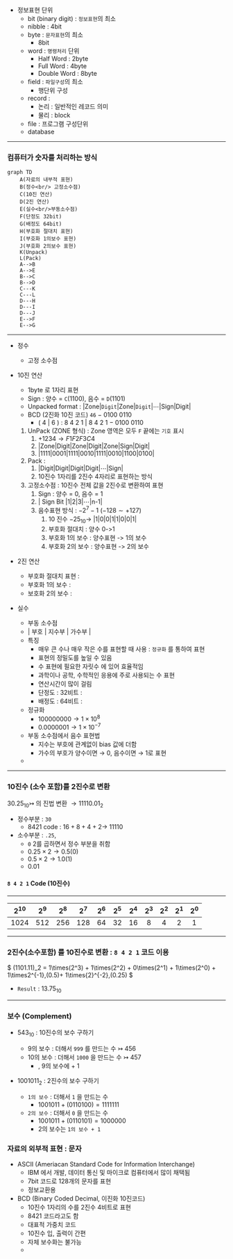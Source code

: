 #

- 정보표현 단위
    - bit (binary digit) : `정보표현`의 최소
    - nibble : 4bit
    - byte : `문자표현`의 최소
        - 8bit
    - word : `명령처리` 단위
        - Half Word : 2byte
        - Full Word : 4byte
        - Double Word : 8byte
    - field : `파일구성`의 최소
        - 행단위 구성
    - record :
        - 논리 : 일반적인 레코드 의미
        - 물리 : block
    - file : 프로그램 구성단위
    - database

---

### 컴퓨터가 숫자를 처리하는 방식

```mermaid
graph TD
    A(자료의 내부적 표현)
    B(정수<br/> 고정소수점)
    C(10진 연산)
    D(2진 연산)
    E(실수<br/>부동소수점)
    F(단정도 32bit)
    G(배정도 64bit)
    H(부호화 절대치 표현)
    I(부호화 1의보수 표현)
    J(부호화 2의보수 표현)
    K(Unpack)
    L(Pack)
    A-->B
    A-->E
    B-->C
    B-->D
    C---K
    C---L
    D---H
    D---I
    D---J
    E-->F
    E-->G
```

---

- 정수
    - 고정 소수점

- 10진 연산
    - 1byte 로 1자리 표현
    - Sign : 양수 = `C`(1100), 음수 = `D`(1101)
    - Unpacked format :  |Zone|`Digit`|Zone|`Digit`|$\cdots$|Sign|Digit|
    - BCD (2진화 10진 코드) `46` $-$ 0100 0110
        - ( 4 | 6 ) $:$ 8 4 2 1 | 8 4 2 1 $-$ 0100 0110
  1. UnPack (ZONE 형식) : Zone 영역은 모두 `F`  끝에는 `기호` 표시
     1. $+1234\rightarrow{F1F2F3C4}$
     2. |Zone|Digit|Zone|Digit|Zone|Sign|Digit|
     3. |1111|0001|1111|0010|1111|0010|1100|0100|
  2. Pack :
     1. |Digit|Digit|Digit|Digit|$\cdots$|Sign|
     2. 10진수 1자리를 2진수 4자리로 표현하는 방식
  3. 고정소수점 : 10진수 전체 값을 2진수로 변환하여 표현
     1. Sign : 양수 = 0, 음수 = 1
     2. | Sign Bit |1|2|3|$\cdots$|n-1|
     3. 음수표현 방식 : $-2^7 - 1$ ($-128 \sim +127$)
        1. 10 진수 $-25_{10}\rightarrow$ $|1|0|0|1|1|0|0|1|$
        2. 부호화 절대치 : 양수 0->1
        3. 부호화 1의 보수 : 양수표현 -> 1의 보수
        4. 부호화 2의 보수 : 양수표현 -> 2의 보수

- 2진 연산
    - 부호화 절대치 표현 :
    - 부호화 1의 보수 :
    - 보호화 2의 보수 :

- 실수
    - 부동 소수점
    - | 부호 | 지수부 | 가수부 |
    - 특징
        - 매우 큰 수나 매우 작은 수를 표현할 때 사용 : `정규화` 를 통하여 표현
        - 표현의 정밀도를 높일 수 있음
        - 수 표현에 필요한 자릿수 에 있어 효율적임
        - 과학이나 공학, 수학적인 응용에 주로 사용되는 수 표현
        - 연산시간이 많이 걸림
        - 단정도 : 32비트 :
        - 배정도 : 64비트 :
    - 정규화
        - $100000000\rightarrow1\times10^8$
        - $0.0000001\rightarrow1\times10^{-7}$
    - 부동 소수점에서 음수 표현법
        - 지수는 부호에 관계없이 bias 값에 더함
        - 가수의 부호가 양수이면 $\rightarrow$ 0, 음수이면 $\rightarrow$ 1로 표현
    -

---

### 10진수 (소수 포함)를 2진수로 변환

$30.25_{10}\rightarrowtail$ 의 진법 변환 $\rightarrow11110.01_2$
- 정수부분 : `30`
    - 8421 code : $16 + 8 + 4 + 2\rightarrow$ $11110$
- 소수부분 : `.25`,
    - `0` 2를 곱하면서 정수 부분을 취함
    - $0.25\times 2\rightarrow0.5 (0)$
    - $0.5\times 2\rightarrow1.0 (1)$
    - $0.01$

#### `8 4 2 1` Code (10진수)

---

| $2^{10}$ | $2^9$ | $2^8$ | $2^7$ | $2^6$ | $2^5$ | $2^4$ | $2^3$ | $2^2$ | $2^1$ | $2^0$ |
| :------: | :---: | :---: | :---: | :---: | :---: | :---: | :---: | :---: | :---: | :---: |
|   1024   |  512  |  256  |  128  |  64   |  32   |  16   |   8   |   4   |   2   |   1   |

---

### 2진수(소수포함) 를 10진수로 변환 : `8 4 2 1` 코드 이용

$
(1101.11)_2 =
1\times(2^3) +
1\times(2^2) +
0\times(2^1) +
1\times(2^0) +
1\times2^{-1}\,(0.5)+
1\times{2}^{-2}\,(0.25)
$

- `Result` : $13.75_{10}$

---

### 보수 (Complement)

- $543_{10}$ : 10진수의 보수 구하기
    - 9의 보수 : 더해서 `999` 를 만드는 수 $\rightarrowtail$ 456
    - 10의 보수 : 더해서 `1000` 을 만드는 수 $\rightarrowtail$ 457
        - , 9의 보수에 + 1

- $1001011_2$ : 2진수의 보수 구하기
    - `1의 보수` : 더해서 `1` 을 만드는 수
        - $1001011 + (0110100) = 1111111$
    - `2의 보수` : 더해서 `0` 을 만드는 수
        - $1001011 + (0110101) = 1000000$
        - 2의 보수는 `1의 보수 + 1`

### 자료의 외부적 표현 : 문자

- ASCII (Ameriacan Standard Code for Information Interchange)
    - IBM 에서 개발, 데이터 통신 및 마이크로 컴퓨터에서 많이 채택됨
    - 7bit 코드로 128개의 문자를 표현
    - 정보교환용
- BCD (Binary Coded Decimal, 이진화 10진코드)
    - 10진수 1자리의 수를 2진수 4비트로 표현
    - 8421 코드라고도 함
    - 대표적 가중치 코드
    - 10진수 입, 출력이 간편
    - 자체 보수화는 불가능
    -
